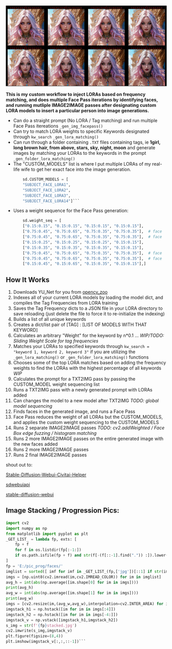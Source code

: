 <p align="center">
  <img src="./matplotlib.jpg" alt="Size Limit CLI" width="738">
</p>

**This is my custom workflow to inject LORAs based on frequency matching, and does multiple Face Pass iterations by identifying faces, and running mutliple IMAGE2IMAGE passes after designating custom LORA models to insert a particular person into image generations.**

* Can do a straight prompt (No LORA / Tag matching) and run multiple Face Pass itereations
  ```_gen_img_facepass()```
* Can try to match LORA weights to specific Keywords designated through ```kw_search```
  ```_gen_lora_matching()```
* Can run through a folder containing ```.TXT``` files containing tags, ie **1girl, long brown hair, from above, stars, sky, night, moon** and generate images by matching your LORAs to the keywords in the prompt
  ```_gen_folder_lora_matching()```
* The "CUSTOM_MODELS" list is where I put multiple LORAs of my real-life wife to get her exact face into the image generation.
  ```python
      sd.CUSTOM_MODELS = [
      "SUBJECT_FACE_LORA1",
      "SUBJECT_FACE_LORA2",
      "SUBJECT_FACE_LORA3",
      "SUBJECT_FACE_LORA14"]```
* Uses a weight sequence for the Face Pass generation:
  ```python
      sd.weight_seq = [
      ["0.15:0.15", "0.15:0.15", "0.15:0.15", "0.15:0.15"],
      ["0.75:0.45", "0.75:0.65", "0.75:0.35", "0.75:0.35"],  # face
      ["0.75:0.45", "0.75:0.65", "0.75:0.35", "0.75:0.35"],  # face
      ["0.15:0.25", "0.15:0.25", "0.15:0.25", "0.15:0.15"],
      ["0.15:0.35", "0.15:0.35", "0.15:0.35", "0.15:0.15"],
      ["0.75:0.45", "0.75:0.65", "0.75:0.35", "0.75:0.35"],  # face
      ["0.75:0.45", "0.75:0.65", "0.75:0.35", "0.75:0.35"],  # face
      ["0.15:0.45", "0.15:0.65", "0.15:0.35", "0.15:0.15"],]
  ```



## How It Works

1. Downloads YU_Net for you from [opencv_zoo](https://github.com/opencv/opencv_zoo/tree/main/models/face_detection_yunet)
2. Indexes all of your current LORA models by loading the model dict, and compiles the Tag Frequencies from LORA training
3. Saves the Tag Frequency dicts to a JSON file in your LORA directory to save reloading (just delete the file to force it to re-initialize the indexing)
4. Builds a list of all unique keywords
5. Creates a dict/list pair of [TAG] : [LIST OF MODELS WITH THAT KEYWORD]
6. Calculates an arbitrary "Weight" for the keyword by n*0.1 ... *WIP/TODO: Sliding Weight Scale for tag frequencies*
7. Matches your LORAs to specified keywords through ```kw_search = "keyword 1, keyword 2, keyword 3"``` if you are utilizing the  ```_gen_lora_matching()``` or ```_gen_folder_lora_matching()``` functions
8. Chooses some of the top LORA matches based on adding the frequency weights to find the LORAs with the highest percentage of all keywords *WIP*
9. Calculates the prompt for a TXT2IMG pass by passing the CUSTOM_MODEL weight sequencing list
10. Runs a TXT2IMG pass with a newly generated prompt with LORAs added
11. Can changes the model to a new model after TXT2IMG *TODO: global model sequencing*
12. Finds faces in the generated image, and runs a Face Pass
13. Face Pass reduces the weight of all LORAs but the CUSTOM_MODELS, and applies the custom weight sequencing to the CUSTOM_MODELS
14. Runs 2 separate IMAGE2IMAGE passes *TODO: cv2.addWeighted / Face Box edge fuzzing / histogram matching*
15. Runs 2 more IMAGE2IMAGE passes on the entire generated image with the new faces added
16. Runs 2 more IMAGE2IMAGE passes
17. Runs 2 final IMAGE2IMAGE passes





shout out to:

[Stable-Diffusion-Webui-Civitai-Helper](https://github.com/butaixianran/Stable-Diffusion-Webui-Civitai-Helper)

[sdwebuiapi](https://github.com/mix1009/sdwebuiapi)

[stable-diffusion-webui](https://github.com/AUTOMATIC1111/stable-diffusion-webui)


## Image Stacking / Progression Pics:

```python
import cv2
import numpy as np
from matplotlib import pyplot as plt
_GET_LIST_ = lambda fp, exts: [
    fp + f
    for f in os.listdir(fp[:-1:])
    if os.path.isfile(fp + f) and str(f[-(f[::-1].find(".")) :]).lower() in exts
]
fp = 'E:/pic_prog/faces/'
imglist = sorted([ imf for imf in _GET_LIST_(fp,['jpg'])[::1] if str(imf).find('stacked')==-1],key=lambda x:x,reverse=False)
imgs = [np.uint8(cv2.imread(im,cv2.IMREAD_COLOR)) for im in imglist]
avg_h = int(abs(np.average([im.shape[0] for im in imgs])))
print(avg_h)
avg_w = int(abs(np.average([im.shape[1] for im in imgs])))
print(avg_w)
imgs = [cv2.resize(im,(avg_w,avg_w),interpolation=cv2.INTER_AREA) for im in imgs]
imgstack_h1 = np.hstack([im for im in imgs[:4]])
imgstack_h2 = np.hstack([im for im in imgs[-4:]])
imgstack_v = np.vstack([imgstack_h1,imgstack_h2])
s_img = str(f'{fp}stacked.jpg')
cv2.imwrite(s_img,imgstack_v)
plt.figure(figsize=(8,4))
plt.imshow(imgstack_v[:,:,::-1])```
